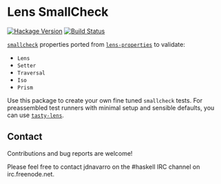 # Lens SmallCheck

[![Hackage Version](https://img.shields.io/hackage/v/smallcheck-lens.svg)](https://hackage.haskell.org/package/smallcheck-lens) [![Build Status](https://img.shields.io/travis/jdnavarro/smallcheck-lens.svg)](https://travis-ci.org/jdnavarro/smallcheck-lens)

[`smallcheck`](https://hackage.haskell.org/package/smallcheck) properties
ported from
[`lens-properties`](https://hackage.haskell.org/package/lens-properties)
to validate:

- `Lens`
- `Setter`
- `Traversal`
- `Iso`
- `Prism`

Use this package to create your own fine tuned `smallcheck` tests. For
preassembled test runners with minimal setup and sensible defaults, you can use
[`tasty-lens`](https://hackage.haskell.org/package/tasty-lens).

## Contact

Contributions and bug reports are welcome!

Please feel free to contact jdnavarro on the #haskell IRC channel on
irc.freenode.net.
